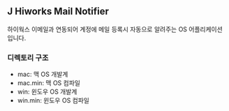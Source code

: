 ## J Hiworks Mail Notifier

하이웍스 이메일과 연동되어 계정에 메일 등록시 자동으로 알려주는 OS 어플리케이션 입니다.

### 디렉토리 구조

- mac: 맥 OS 개발계
- mac.min: 맥 OS 컴파일
- win: 윈도우 OS 개발계
- win.min: 윈도우 OS 컴파일

